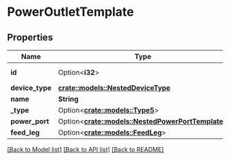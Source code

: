 # PowerOutletTemplate

## Properties

Name | Type | Description | Notes
------------ | ------------- | ------------- | -------------
**id** | Option<**i32**> |  | [optional][readonly]
**device_type** | [**crate::models::NestedDeviceType**](NestedDeviceType.md) |  | 
**name** | **String** |  | 
**_type** | Option<[**crate::models::Type5**](Type_5.md)> |  | [optional]
**power_port** | Option<[**crate::models::NestedPowerPortTemplate**](NestedPowerPortTemplate.md)> |  | [optional]
**feed_leg** | Option<[**crate::models::FeedLeg**](Feed_leg.md)> |  | [optional]

[[Back to Model list]](../README.md#documentation-for-models) [[Back to API list]](../README.md#documentation-for-api-endpoints) [[Back to README]](../README.md)


